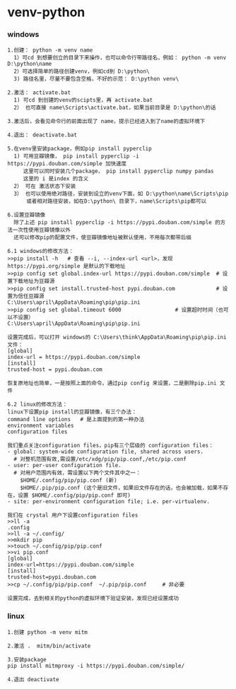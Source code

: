 # venv-python

### windows
    
    1.创建： python -m venv name
      1）可cd 到想要创立的目录下来操作，也可以命令行带路径名，例如： python -m venv D:\python\name
      2）可选择简单的路径创建venv，例如cd到 D:\python\
      3) 路径名里，尽量不要包含空格，不好的示范： D:\python venv\
    
    2.激活： activate.bat
      1) 可cd 到创建的venv的scipts里，再 activate.bat
      2） 也可直接 name\Scripts\activate.bat，如果当前目录是 D:\python\的话
      
    3.激活后，会看见命令行的前面出现了 name，提示已经进入到了name的虚拟环境下
    
    4.退出： deactivate.bat
    
    5.在venv里安装package，例如pip install pyperclip
      1) 可用豆瓣镜像， pip install pyperclip -i https://pypi.douban.com/simple 加快速度
         这里可以同时安装几个package， pip install pyperclip numpy pandas
         这里的 i 是index 的含义
      2） 可在 激活状态下安装
      3） 也可以使用绝对路径，安装到设立的venv下面，如 D:\python\name\Scripts\pip
          或者相对路径安装，如在D:\python\ 目录下，name\Scripts\pip都可以
    
    6.设置豆瓣镜像
      除了上述 pip install pyperclip -i https://pypi.douban.com/simple 的方法一次性使用豆瓣镜像以外
      还可以修改pip的配置文件，使豆瓣镜像地址被默认使用，不用每次都带后缀      
      
    6.1 windows的修改方法：
    >>pip install -h   # 查看 --i, --index-url <url>，发现https://pypi.org/simple 是默认的下载地址
    >>pip config set global.index-url https://pypi.douban.com/simple  # 设置下载地址为豆瓣源
    >>pip config set install.trusted-host pypi.douban.com             # 设置为信任豆瓣源 
    C:\Users\april\AppData\Roaming\pip\pip.ini
    >>pip config set global.timeout 6000                 # 设置超时时间（也可以不设置）
    C:\Users\april\AppData\Roaming\pip\pip.ini
      
    设置完成后，可以打开 windows的 C:\Users\think\AppData\Roaming\pip\pip.ini 文件：
    [global]
    index-url = https://pypi.douban.com/simple
    [install]
    trusted-host = pypi.douban.com
    
    恢复原地址也简单，一是按照上面的命令，通过pip config 来设置，二是删除pip.ini 文件   
    
    6.2 linux的修改方法：
    linux下设置pip install的豆瓣镜像，有三个办法：    
    command line options   # 是上面提到的第一种办法
    environment variables
    configuration files
    
    我们重点关注configuration files，pip有三个层级的 configuration files：
    - global: system-wide configuration file, shared across users.  
      # 对整机范围有效,需设置/etc/xdg/pip/pip.conf,/etc/pip.conf
    - user: per-user configuration file.    
      # 对用户范围内有效，需设置以下两个文件其中之一： 
        $HOME/.config/pip/pip.conf (新)
        $HOME/.pip/pip.conf (这个是旧文件，如果旧文件存在的话，也会被加载，如果不存在，设置 $HOME/.config/pip/pip.conf 即可)                         
    - site: per-environment configuration file; i.e. per-virtualenv.
    
    我们在 crystal 用户下设置configuration files
    >>ll -a
    .config
    >>ll -a ~/.config/
    >>mkdir pip
    >>touch ~/.config/pip/pip.conf
    >>vi pip.conf    
    [global]
    index-url=https://pypi.douban.com/simple
    [install]
    trusted-host=pypi.douban.com
    >>cp ~/.config/pip/pip.conf  ~/.pip/pip.conf     # 非必要
      
    设置完成，去到相关的python的虚拟环境下验证安装，发现已经设置成功

### linux

    1.创建 python -m venv mitm
    
    2.激活 .  mitm/bin/activate
    
    3.安装package
    pip install mitmproxy -i https://pypi.douban.com/simple/ 
    
    4.退出 deactivate
